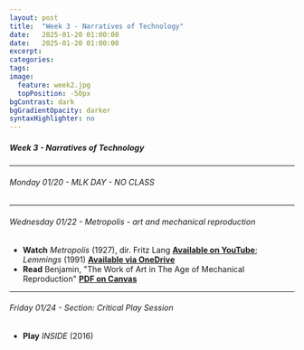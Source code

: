 ```yaml
---
layout: post
title:  "Week 3 - Narratives of Technology"
date:   2025-01-20 01:00:00
date:   2025-01-20 01:00:00
excerpt: 
categories:
tags:
image:
  feature: week2.jpg
  topPosition: -50px
bgContrast: dark
bgGradientOpacity: darker
syntaxHighlighter: no
---
```


##### **Week 3 - Narratives of Technology**

---

###### Monday 01/20 - MLK DAY - NO CLASS

---

###### Wednesday 01/22 - *Metropolis* - art and mechanical reproduction
- **Watch** *Metropolis* (1927), dir. Fritz Lang [**Available on YouTube**](https://www.youtube.com/watch?v=W_4no842TX8); *Lemmings* (1991) [**Available via OneDrive**](https://adminliveunc-my.sharepoint.com/:v:/g/personal/sgotzler_ad_unc_edu/Eekc_GNQY4xJmvADPR09lfIBcziGjm-7mwMj8wei0T9TIA?nav=eyJyZWZlcnJhbEluZm8iOnsicmVmZXJyYWxBcHAiOiJPbmVEcml2ZUZvckJ1c2luZXNzIiwicmVmZXJyYWxBcHBQbGF0Zm9ybSI6IldlYiIsInJlZmVycmFsTW9kZSI6InZpZXciLCJyZWZlcnJhbFZpZXciOiJNeUZpbGVzTGlua0NvcHkifX0&e=CTx3Ie)
- **Read** Benjamin, "The Work of Art in The Age of Mechanical Reproduction" [**PDF on Canvas**](https://uncch.instructure.com/courses/78214/files/folder/Readings?preview=9998520)

---

###### Friday 01/24 - Section: Critical Play Session
- **Play** *INSIDE* (2016) 